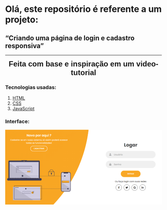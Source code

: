 # Olá, este repositório é referente a um projeto:

## “Criando uma página de login e cadastro responsiva” 

<hr>
<center><b><font face="Helvetica" size="5">Feita com base e inspiração em um video-tutorial</font></b></center>




### Tecnologias usadas:

1. [HTML](https://www.w3schools.com/html/)
2. [CSS](https://www.w3schools.com/css/)
3. [JavaScript](https://www.w3schools.com/js/)

### Interface:

![Interface](https://github.com/MatheusHBMelo/Login-e-registro/blob/master/img/Interface.png)




